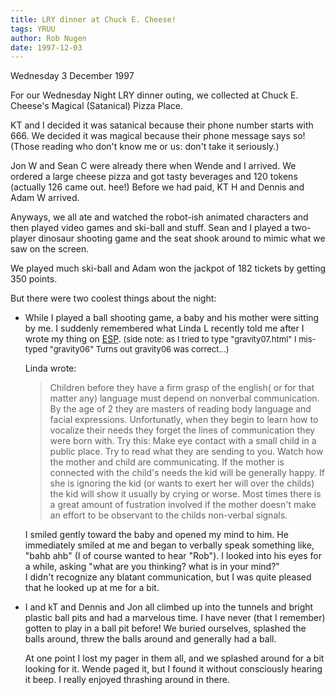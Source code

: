 ```yaml
---
title: LRY dinner at Chuck E. Cheese!
tags: YRUU
author: Rob Nugen
date: 1997-12-03
---
```


<p class=date>Wednesday 3 December 1997</p>

<p>
For our Wednesday Night LRY dinner outing, we collected at Chuck E. Cheese's Magical (Satanical) Pizza Place.
<p>
KT and I decided it was satanical because their phone number starts with 666.  We decided it was magical because their phone message says so!  (Those reading who don't know me or us: don't take it seriously.)
<p>
Jon W and Sean C were already there when Wende and I arrived.  We ordered a large cheese pizza and got tasty beverages and 120 tokens (actually 126 came out.  hee!) Before we had paid, KT H and Dennis and Adam W arrived.
<p>
Anyways, we all ate and watched the robot-ish animated characters and then played video games and ski-ball and stuff.  Sean and I played a two-player dinosaur shooting game and the seat shook around to mimic what we saw on the screen.
<p>
We played much ski-ball and Adam won the jackpot of 182 tickets by getting 350 points.
<p>
But there were two coolest things about the night:
<p>
<ul>
<li>While I played a ball shooting game, a baby and his mother were sitting by me.  I suddenly remembered what Linda L recently told me after I wrote my thing on 
<a href=../../gravity/gravity06.html>ESP</a>. <font size=-1>(side note: as I tried to type "gravity07.html" I mis-typed "gravity06"  Turns out gravity06 was correct...)</font>
<p>
Linda wrote:<br>
<blockquote>
Children before they have a firm grasp of the english( or for that matter
any) language must depend on nonverbal communication. By the age of 2 they
are masters of reading body language and facial expressions. Unfortunatly,
when they begin to learn how to vocalize their needs they forget the lines
of communication they were born with.
Try this: Make eye contact with a small child in a public place. Try to read
what they are sending to you. Watch how the mother and child are
communicating. If the mother is connected with the child's needs the kid
will be generally happy. If she is ignoring the kid (or wants to exert her
will over the childs) the kid will show it usually by crying or worse. Most
times there is a great amount of fustration involved if the mother doesn't
make an effort to be observant to the childs non-verbal signals.
</blockquote>
<p>
I smiled gently toward the baby and opened my mind to him.  He immediately smiled at me and began to verbally speak something like, "bahb ahb" (I of course wanted to hear "Rob").  I looked into his eyes for a while, asking "what are you thinking?  what is in your mind?"  <br>
I didn't recognize any blatant communication, but I was quite pleased that he looked up at me for a bit.<p></li>
<li>I and kT and Dennis and Jon all climbed up into the tunnels and bright plastic ball pits and had a marvelous time.  I have never (that I remember) gotten to play in a ball pit before!  We buried ourselves, splashed the balls around, threw the balls around and generally had a ball.
<p>
At one point I lost my pager in them all, and we splashed around for a bit looking for it. Wende paged it, but I found it without consciously hearing it beep.  I really enjoyed thrashing around in there.
</li>
<p>

